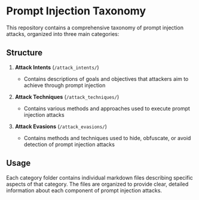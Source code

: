 # Prompt Injection Taxonomy

This repository contains a comprehensive taxonomy of prompt injection attacks, organized into three main categories:

## Structure

1. **Attack Intents** (`/attack_intents/`)
   - Contains descriptions of goals and objectives that attackers aim to achieve through prompt injection

2. **Attack Techniques** (`/attack_techniques/`)
   - Contains various methods and approaches used to execute prompt injection attacks

3. **Attack Evasions** (`/attack_evasions/`)
   - Contains methods and techniques used to hide, obfuscate, or avoid detection of prompt injection attacks

## Usage

Each category folder contains individual markdown files describing specific aspects of that category. The files are organized to provide clear, detailed information about each component of prompt injection attacks.
